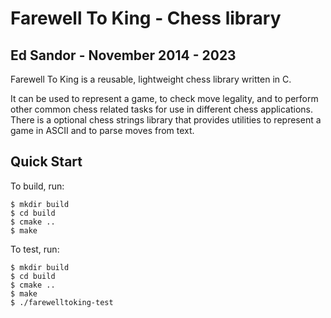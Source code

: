 Farewell To King - Chess library
================
**Ed Sandor** - November 2014 - 2023
-------------


Farewell To King is a reusable, lightweight chess library written in C.  

It can be used to represent a game, to check move legality, and to perform other common chess related tasks for use in different chess applications.  There is a optional chess strings library that provides utilities to represent a game in ASCII and to parse moves from text.

Quick Start
-----------
To build, run:
```
$ mkdir build
$ cd build
$ cmake ..
$ make
```

To test, run:
```
$ mkdir build
$ cd build
$ cmake ..
$ make
$ ./farewelltoking-test
```
